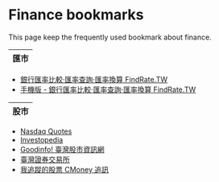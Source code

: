 # Finance bookmarks

This page keep the frequently used bookmark about finance.

|匯市|
|:--:|
- [銀行匯率比較·匯率查詢·匯率換算 FindRate.TW](https://www.findrate.tw/)
- [手機版 - 銀行匯率比較·匯率查詢·匯率換算 FindRate.TW](http://m.findrate.tw/)

|股市|
|:--:|
- [Nasdaq Quotes](https://www.nasdaq.com/quotes/)
- [Investopedia](https://www.investopedia.com/)
- [Goodinfo! 臺灣股市資訊網](https://goodinfo.tw/StockInfo/index.asp)
- [臺灣證券交易所](https://www.twse.com.tw/zh/)
- [我追蹤的股票 CMoney 追訊](https://www.cmoney.tw/follow/channel/mystock)

